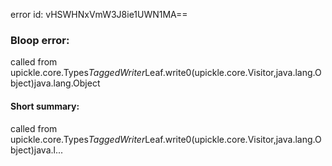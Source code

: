 error id: vHSWHNxVmW3J8ie1UWN1MA==
### Bloop error:

called from upickle.core.Types$TaggedWriter$Leaf.write0(upickle.core.Visitor,java.lang.Object)java.lang.Object
#### Short summary: 

called from upickle.core.Types$TaggedWriter$Leaf.write0(upickle.core.Visitor,java.lang.Object)java.l...